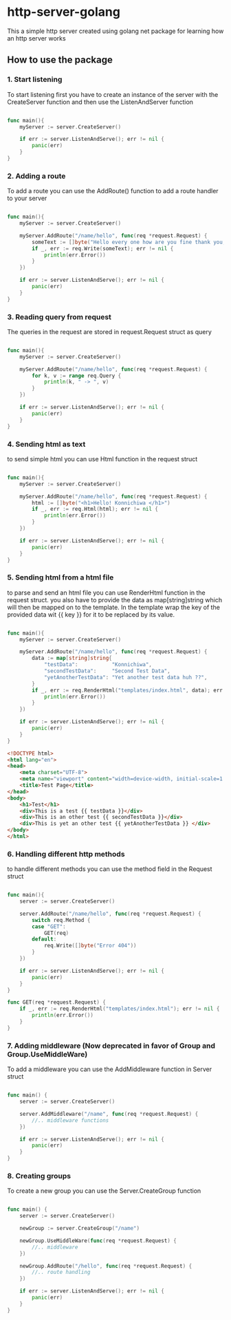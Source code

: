 # http-server-golang

This a simple http server created using golang net package for learning how an http server works

## How to use the package

### 1. Start listening
To start listening first you have to create an instance of the server with the CreateServer function and then use the ListenAndServer function
```go

func main(){
    myServer := server.CreateServer()

    if err := server.ListenAndServe(); err != nil {
        panic(err)
    }
}

```

### 2. Adding a route 
To add a route you can use the AddRoute() function to add a route handler to your server

```go

func main(){
    myServer := server.CreateServer()

    myServer.AddRoute("/name/hello", func(req *request.Request) {
        someText := []byte("Hello every one how are you fine thank you, OHHHH MYYYYY GAAAHHHHH !!!")
        if _, err := req.Write(someText); err != nil {
            println(err.Error())
        }
    })

    if err := server.ListenAndServe(); err != nil {
        panic(err)
    }
}

```

### 3. Reading query from request 
The queries in the request are stored in request.Request struct as query

``` go 

func main(){
    myServer := server.CreateServer()

    myServer.AddRoute("/name/hello", func(req *request.Request) {
        for k, v := range req.Query {
            println(k, " -> ", v)
        }
    })

    if err := server.ListenAndServe(); err != nil {
        panic(err)
    }
}

```

### 4. Sending html as text 
to send simple html you can use Html function in the request struct

```go 

func main(){
    myServer := server.CreateServer()

    myServer.AddRoute("/name/hello", func(req *request.Request) {
        html := []byte("<h1>Hello! Konnichiwa </h1>")
        if _, err := req.Html(html); err != nil {
            println(err.Error())
        }
    })

    if err := server.ListenAndServe(); err != nil {
        panic(err)
    }
}

```

### 5. Sending html from a html file 
to parse and send an html file you can use RenderHtml function in the request struct.
you also have to provide the data as map[string]string which will then be mapped on to the template.
In the template wrap the key of the provided data wit {{ key }} for it to be replaced by its value.
 
```go 

func main(){
    myServer := server.CreateServer()

    myServer.AddRoute("/name/hello", func(req *request.Request) {
        data := map[string]string{
            "testData":           "Konnichiwa",
            "secondTestData":     "Second Test Data",
            "yetAnotherTestData": "Yet another test data huh ??",
        }
	    if _, err := req.RenderHtml("templates/index.html", data); err != nil {
		    println(err.Error())
	    }
    })

    if err := server.ListenAndServe(); err != nil {
        panic(err)
    }
}

```

``` html
<!DOCTYPE html>
<html lang="en">
<head>
    <meta charset="UTF-8">
    <meta name="viewport" content="width=device-width, initial-scale=1.0">
    <title>Test Page</title>
</head>
<body>
    <h1>Test</h1>
    <div>This is a test {{ testData }}</div>
    <div>This is an other test {{ secondTestData }}</div>
    <div>This is yet an other test {{ yetAnotherTestData }} </div>
</body>
</html>
```

### 6. Handling different http methods
to handle different methods you can use the method field in the Request struct

```go 

func main(){
    server := server.CreateServer()

	server.AddRoute("/name/hello", func(req *request.Request) {
		switch req.Method {
		case "GET":
			GET(req)
		default:
			req.Write([]byte("Error 404"))
		}
	})

    if err := server.ListenAndServe(); err != nil {
        panic(err)
    }
}

func GET(req *request.Request) {
	if _, err := req.RenderHtml("templates/index.html"); err != nil {
		println(err.Error())
	}
}

```

### 7. Adding middleware (Now deprecated in favor of Group and Group.UseMiddleWare)
To add a middleware you can use the AddMiddleware function in Server struct

``` go

func main() {
	server := server.CreateServer()

	server.AddMiddleware("/name", func(req *request.Request) {
		//.. middleware functions
	})

    if err := server.ListenAndServe(); err != nil {
        panic(err)
    }
}

```

### 8. Creating groups 
To create a new group you can use the Server.CreateGroup function

```go

func main() {
	server := server.CreateServer()

	newGroup := server.CreateGroup("/name")

	newGroup.UseMiddleWare(func(req *request.Request) {
		//.. middleware
	})

	newGroup.AddRoute("/hello", func(req *request.Request) {
		//.. route handling
	})

    if err := server.ListenAndServe(); err != nil {
        panic(err)
    }
}

```